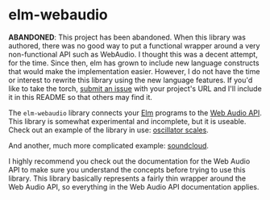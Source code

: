 elm-webaudio
============

**ABANDONED**: This project has been abandoned. When this library was authored,
there was no good way to put a functional wrapper around a very non-functional
API such as WebAudio. I thought this was a decent attempt, for the time. Since
then, elm has grown to include new language constructs that would make the
implementation easier. However, I do not have the time or interest to rewrite
this library using the new language features. If you'd like to take the torch,
[submit an issue](https://github.com/bmatcuk/elm-webaudio/issues) with your
project's URL and I'll include it in this README so that others may find it.

The `elm-webaudio` library connects your [Elm](http://elm-lang.org/) programs
to the [Web Audio API](http://webaudio.github.io/web-audio-api/). This library
is somewhat experimental and incomplete, but it is useable. Check out an example
of the library in use: [oscillator scales](http://www.squeg.net/elm-webaudio/Scales.html).

And another, much more complicated example:
[soundcloud](http://www.squeg.net/elm-webaudio/Visual.html).

I highly recommend you check out the documentation for the Web Audio API to
make sure you understand the concepts before trying to use this library. This
library basically represents a fairly thin wrapper around the Web Audio API,
so everything in the Web Audio API documentation applies.
